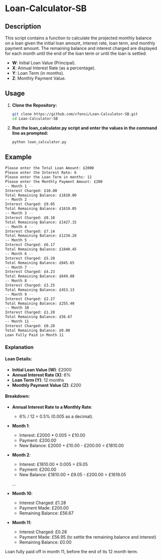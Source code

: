 # Loan-Calculator-SB

## Description
This script contains a function to calculate the projected monthly balance on a loan given the initial loan amount, interest rate, loan term, and monthly payment amount. The remaining balance and interest charged are displayed for each month until the end of the loan term or until the loan is settled.

- **W**: Initial Loan Value (Principal).
- **X**: Annual Interest Rate (as a percentage).
- **Y**: Loan Term (in months).
- **Z**: Monthly Payment Value.


## Usage
1. **Clone the Repository:**
   ```bash
   git clone https://github.com/cfonsi/Loan-Calculator-SB.git
   cd Loan-Calculator-SB
   ```
2. **Run the loan_calculator.py script and enter the values in the command line as prompted:**
   ```bash
   python loan_calculator.py
   ```

## Example
```bash
Please enter the Total Loan Amount: £2000
Please enter the Interest Rate: 6
Please enter the Loan Term in months: 12
Please enter the Monthly Payment Amount: £200
-- Month 1 --
Interest Charged: £10.00
Total Remaining Balance: £1810.00
-- Month 2 --
Interest Charged: £9.05
Total Remaining Balance: £1619.05
-- Month 3 --
Interest Charged: £8.10
Total Remaining Balance: £1427.15
-- Month 4 --
Interest Charged: £7.14
Total Remaining Balance: £1234.28
-- Month 5 --
Interest Charged: £6.17
Total Remaining Balance: £1040.45
-- Month 6 --
Interest Charged: £5.20
Total Remaining Balance: £845.65
-- Month 7 --
Interest Charged: £4.23
Total Remaining Balance: £649.88
-- Month 8 --
Interest Charged: £3.25
Total Remaining Balance: £453.13
-- Month 9 --
Interest Charged: £2.27
Total Remaining Balance: £255.40
-- Month 10 --
Interest Charged: £1.28
Total Remaining Balance: £56.67
-- Month 11 --
Interest Charged: £0.28
Total Remaining Balance: £0.00
Loan Fully Paid in Month 11
```

### Explanation
#### **Loan Details:**
- **Initial Loan Value (W)**: £2000
- **Annual Interest Rate (X)**: 6%
- **Loan Term (Y)**: 12 months
- **Monthly Payment Value (Z)**: £200

#### **Breakdown:**
   - **Annual Interest Rate to a Monthly Rate**:
     - 6% / 12 = 0.5% (0.005 as a decimal).

   - **Month 1**:
     - Interest: £2000 * 0.005 = £10.00
     - Payment: £200.00
     - New Balance: £2000 + £10.00 - £200.00 = £1810.00
  - **Month 2**:
     - Interest: £1810.00 * 0.005 = £9.05
     - Payment: £200.00
     - New Balance: £1810.00 + £9.05 - £200.00 = £1619.05

    ...
  - **Month 10**:
    - Interest Charged: £1.28
    - Payment Made: £200.00
    - Remaining Balance: £56.67
   - **Month 11**:
     - Interest Charged: £0.28
     - Payment Made: £56.95 (to settle the remaining balance and interest)
     - Remaining Balance: £0.00 
    
Loan fully paid off in month 11, before the end of its 12 month term.
  
